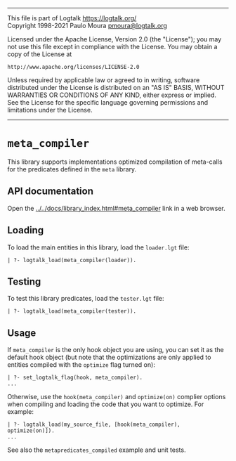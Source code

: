 ________________________________________________________________________

This file is part of Logtalk <https://logtalk.org/>  
Copyright 1998-2021 Paulo Moura <pmoura@logtalk.org>

Licensed under the Apache License, Version 2.0 (the "License");
you may not use this file except in compliance with the License.
You may obtain a copy of the License at

    http://www.apache.org/licenses/LICENSE-2.0

Unless required by applicable law or agreed to in writing, software
distributed under the License is distributed on an "AS IS" BASIS,
WITHOUT WARRANTIES OR CONDITIONS OF ANY KIND, either express or implied.
See the License for the specific language governing permissions and
limitations under the License.
________________________________________________________________________


`meta_compiler`
===============

This library supports implementations optimized compilation of meta-calls
for the predicates defined in the `meta` library. 


API documentation
-----------------

Open the [../../docs/library_index.html#meta_compiler](../../docs/library_index.html#meta_compiler)
link in a web browser.


Loading
-------

To load the main entities in this library, load the `loader.lgt` file:

	| ?- logtalk_load(meta_compiler(loader)).


Testing
-------

To test this library predicates, load the `tester.lgt` file:

	| ?- logtalk_load(meta_compiler(tester)).


Usage
-----

If `meta_compiler` is the only hook object you are using, you can set it as
the default hook object (but note that the optimizations are only applied
to entities compiled with the `optimize` flag turned on):

	| ?- set_logtalk_flag(hook, meta_compiler).
	...

Otherwise, use the `hook(meta_compiler)` and `optimize(on)` complier options
when compiling and loading the code that you want to optimize. For example:

	| ?- logtalk_load(my_source_file, [hook(meta_compiler), optimize(on)]).
	...


See also the `metapredicates_compiled` example and unit tests.
